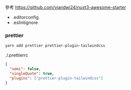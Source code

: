參考 https://github.com/viandwi24/nuxt3-awesome-starter

- .editorconfig
- .eslintignore

### prettier

```sh
yarn add prettier prettier-plugin-tailwindcss
```

./.prettierrc

```json
{
  "semi": false,
  "singleQuote": true,
  "plugins": ["prettier-plugin-tailwindcss"]
}
```
